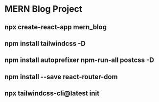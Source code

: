# MERN Blog Project

## npx create-react-app mern_blog
## npm install tailwindcss -D
## npm install autoprefixer npm-run-all postcss -D
## npm install --save react-router-dom
## npx tailwindcss-cli@latest init

<!-- package.json -->
<!-- 
"scripts": {
    "build:css": "postcss src/styles/index.css -o src/styles/tailwind.css",
    "watch:css": "postcss src/styles/index.css -o src/styles/tailwind.css --watch",
    "react-scripts:start": "timeout 5 && react-scripts start",
    "start": "run-p watch:css react-scripts:start",
    "build": "run-s build:css react-scripts:build",
    "test": "react-scripts test",
    "eject": "react-scripts eject"
  },

  "devDependencies": {
    "autoprefixer": "^10.4.0",
    "npm-run-all": "^4.1.5",
    "postcss": "^8.3.11",
    "postcss-cli": "^9.0.1",
    "tailwindcss": "^2.2.19"
  } 
  -->